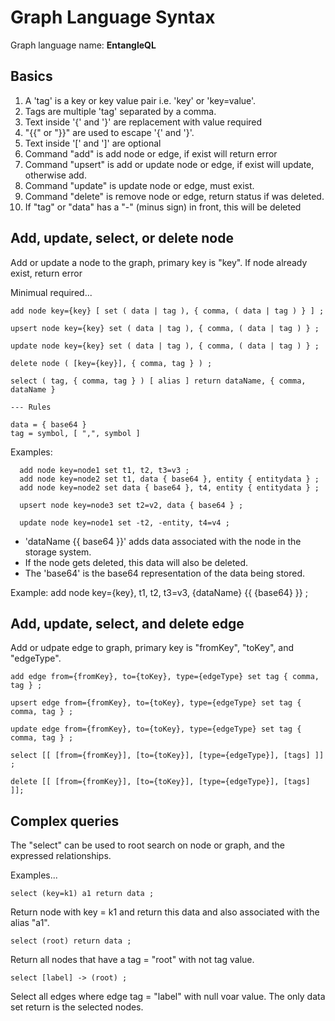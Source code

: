 # Graph Language Syntax

Graph language name: **EntangleQL**

## Basics
1. A 'tag' is a key or key value pair i.e. 'key' or 'key=value'.
1. Tags are multiple 'tag' separated by a comma.
1. Text inside '{' and '}' are replacement with value required
1. "{{" or "}}" are used to escape '{' and '}'.
1. Text inside '[' and ']' are optional
1. Command "add" is add node or edge, if exist will return error
1. Command "upsert" is add or update node or edge, if exist will update, otherwise add.
1. Command "update" is update node or edge, must exist.
1. Command "delete" is remove node or edge, return status if was deleted.
1. If "tag" or "data" has a "-" (minus sign) in front, this will be deleted

## Add, update, select, or delete node
Add or update a node to the graph, primary key is "key".  If node already exist, return error

Minimual required... <br>

```
add node key={key} [ set ( data | tag ), { comma, ( data | tag ) } ] ;

upsert node key={key} set ( data | tag ), { comma, ( data | tag ) } ;

update node key={key} set ( data | tag ), { comma, ( data | tag ) } ;

delete node ( [key={key}], { comma, tag } ) ;

select ( tag, { comma, tag } ) [ alias ] return dataName, { comma, dataName }

--- Rules

data = { base64 }
tag = symbol, [ ",", symbol ]

```

Examples:

```
  add node key=node1 set t1, t2, t3=v3 ;
  add node key=node2 set t1, data { base64 }, entity { entitydata } ;
  add node key=node2 set data { base64 }, t4, entity { entitydata } ;

  upsert node key=node3 set t2=v2, data { base64 } ;

  update node key=node1 set -t2, -entity, t4=v4 ;
```

* 'dataName {{ base64 }}' adds data associated with the node in the storage system.
* If the node gets deleted, this data will also be deleted.
* The 'base64' is the base64 representation of the data being stored.

Example: add node key={key}, t1, t2, t3=v3, {dataName} {{ {base64} }} ;



## Add, update, select, and delete edge
Add or udpate edge to graph, primary key is "fromKey", "toKey", and "edgeType".

```
add edge from={fromKey}, to={toKey}, type={edgeType} set tag { comma, tag } ;

upsert edge from={fromKey}, to={toKey}, type={edgeType} set tag { comma, tag } ;

update edge from={fromKey}, to={toKey}, type={edgeType} set tag { comma, tag } ;

select [[ [from={fromKey}], [to={toKey}], [type={edgeType}], [tags] ]] ;

delete [[ [from={fromKey}], [to={toKey}], [type={edgeType}], [tags] ]];

```


## Complex queries
The "select" can be used to root search on node or graph, and the expressed relationships.

Examples...

```
select (key=k1) a1 return data ;
```

Return node with key = k1 and return this data and also associated with the alias "a1".

```
select (root) return data ;
```

Return all nodes that have a tag = "root" with not tag value.

```
select [label] -> (root) ;
```

Select all edges where edge tag = "label" with null voar value.  The only data set
return is the selected nodes.

